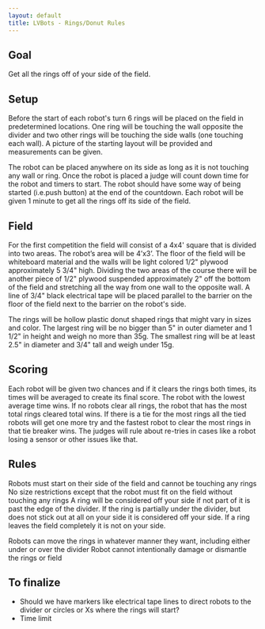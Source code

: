 ```yaml
---
layout: default
title: LVBots - Rings/Donut Rules
---
```


## Goal

Get all the rings off of your side of the field.

## Setup
Before the start of each robot's turn 6 rings will be placed on the field in predetermined locations. One ring will be touching the wall opposite the divider and two other rings will be touching the side walls (one touching each wall). A picture of the starting layout will be provided and measurements can be given.

The robot can be placed anywhere on its side as long as it is not touching any wall or ring. Once the robot is placed a judge will count down time for the robot and timers to start. The robot should have some way of being started (i.e.push button) at the end of the countdown. Each robot will be given 1 minute to get all the rings off its side of the field.

## Field

For the first competition the field will consist of a 4x4' square that is divided into two areas. The robot’s area will be 4’x3’. The floor of the field will be whiteboard material and the walls will be light colored 1/2" plywood approximately 5 3/4" high. Dividing the two areas of the course there will be another piece of 1/2" plywood suspended approximately 2" off the bottom of the field and stretching all the way from one wall to the opposite wall. A line of 3/4" black electrical tape will be placed parallel to the barrier on the floor of the field next to the barrier on the robot's side.

The rings will be hollow plastic donut shaped rings that might vary in sizes and color. The largest ring will be no bigger than 5" in outer diameter and 1 1/2" in height and weigh no more than 35g. The smallest ring will be at least 2.5" in diameter and 3/4" tall and weigh under 15g.

## Scoring

Each robot will be given two chances and if it clears the rings both times, its times will be averaged to create its final score. The robot with the lowest average time wins. If no robots clear all rings, the robot that has the most total rings cleared total wins. If there is a tie for the most rings all the tied robots will get one more try and the fastest robot to clear the most rings in that tie breaker wins. The judges will rule about re-tries in cases like a robot losing a sensor or other issues like that.

## Rules

Robots must start on their side of the field and cannot be touching any rings
No size restrictions except that the robot must fit on the field without touching any rings
A ring will be considered off your side if not part of it is past the edge of the divider. If the ring is partially under the divider, but does not stick out at all on your side it is considered off your side.
If a ring leaves the field completely it is not on your side.

Robots can move the rings in whatever manner they want, including either under or over the divider
Robot cannot intentionally damage or dismantle the rings or field

## To finalize

* Should we have markers like electrical tape lines to direct robots to the divider or circles or Xs where the rings will start?
* Time limit

